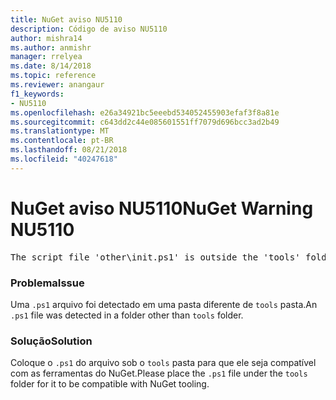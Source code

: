 ```yaml
---
title: NuGet aviso NU5110
description: Código de aviso NU5110
author: mishra14
ms.author: anmishr
manager: rrelyea
ms.date: 8/14/2018
ms.topic: reference
ms.reviewer: anangaur
f1_keywords:
- NU5110
ms.openlocfilehash: e26a34921bc5eeebd534052455903efaf3f8a81e
ms.sourcegitcommit: c643dd2c44e085601551ff7079d696bcc3ad2b49
ms.translationtype: MT
ms.contentlocale: pt-BR
ms.lasthandoff: 08/21/2018
ms.locfileid: "40247618"
---
```

# <a name="nuget-warning-nu5110"></a><span data-ttu-id="13753-103">NuGet aviso NU5110</span><span class="sxs-lookup"><span data-stu-id="13753-103">NuGet Warning NU5110</span></span>
<pre>The script file 'other\init.ps1' is outside the 'tools' folder and hence will not be executed during installation of this package. Move it into the 'tools' folder.</pre>

### <a name="issue"></a><span data-ttu-id="13753-104">Problema</span><span class="sxs-lookup"><span data-stu-id="13753-104">Issue</span></span>

<span data-ttu-id="13753-105">Uma `.ps1` arquivo foi detectado em uma pasta diferente de `tools` pasta.</span><span class="sxs-lookup"><span data-stu-id="13753-105">An `.ps1` file was detected in a folder other than `tools` folder.</span></span>


### <a name="solution"></a><span data-ttu-id="13753-106">Solução</span><span class="sxs-lookup"><span data-stu-id="13753-106">Solution</span></span>

<span data-ttu-id="13753-107">Coloque o `.ps1` do arquivo sob o `tools` pasta para que ele seja compatível com as ferramentas do NuGet.</span><span class="sxs-lookup"><span data-stu-id="13753-107">Please place the `.ps1`  file under the `tools` folder for it to be compatible with NuGet tooling.</span></span>

